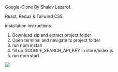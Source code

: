 Google-Clone By Shalev Lazarof.

React, Redux & Tailwind CSS.

installation instructions
1. Download zip and extract project folder
2. Open terminal and navigate to project folder
3. run npm install
4. fill up GOOGLE_SEARCH_API_KEY in store/index.js
5. run npm start

![](https://github.com/ShalevL/Travel-Advisor/blob/main/1.png)
